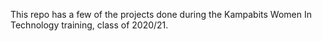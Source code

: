 This repo has a few of the projects done during the Kampabits Women In Technology training, class of 2020/21.